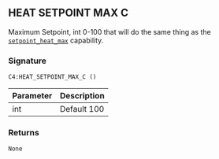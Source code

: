 ## HEAT SETPOINT MAX C

Maximum Setpoint, int 0-100 that will do the same thing as the [`setpoint_heat_max`][1] capability.


### Signature

`C4:HEAT_SETPOINT_MAX_C ()`


| Parameter | Description |
| --- | --- |
| int | Default 100 |


### Returns

`None`

[1]:	https://control4.github.io/docs-driverworks-proxyprotocol/#thermostat-capabilities